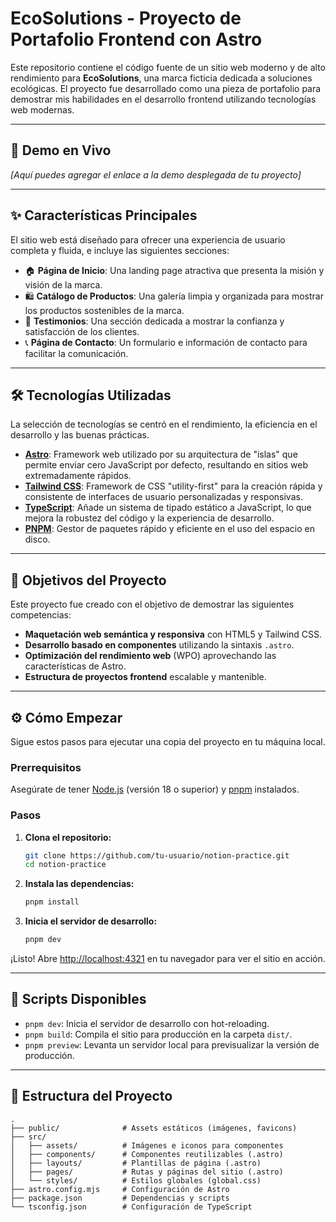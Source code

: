# EcoSolutions - Proyecto de Portafolio Frontend con Astro

Este repositorio contiene el código fuente de un sitio web moderno y de alto rendimiento para **EcoSolutions**, una marca ficticia dedicada a soluciones ecológicas. El proyecto fue desarrollado como una pieza de portafolio para demostrar mis habilidades en el desarrollo frontend utilizando tecnologías web modernas.

---

## 🚀 Demo en Vivo

_[Aquí puedes agregar el enlace a la demo desplegada de tu proyecto]_

---

## ✨ Características Principales

El sitio web está diseñado para ofrecer una experiencia de usuario completa y fluida, e incluye las siguientes secciones:

-   🏠 **Página de Inicio**: Una landing page atractiva que presenta la misión y visión de la marca.
-   🛍️ **Catálogo de Productos**: Una galería limpia y organizada para mostrar los productos sostenibles de la marca.
-   🌟 **Testimonios**: Una sección dedicada a mostrar la confianza y satisfacción de los clientes.
-   📞 **Página de Contacto**: Un formulario e información de contacto para facilitar la comunicación.

---

## 🛠️ Tecnologías Utilizadas

La selección de tecnologías se centró en el rendimiento, la eficiencia en el desarrollo y las buenas prácticas.

-   **[Astro](https://astro.build/)**: Framework web utilizado por su arquitectura de "islas" que permite enviar cero JavaScript por defecto, resultando en sitios web extremadamente rápidos.
-   **[Tailwind CSS](https://tailwindcss.com/)**: Framework de CSS "utility-first" para la creación rápida y consistente de interfaces de usuario personalizadas y responsivas.
-   **[TypeScript](https://www.typescriptlang.org/)**: Añade un sistema de tipado estático a JavaScript, lo que mejora la robustez del código y la experiencia de desarrollo.
-   **[PNPM](https://pnpm.io/)**: Gestor de paquetes rápido y eficiente en el uso del espacio en disco.

---

## 🎯 Objetivos del Proyecto

Este proyecto fue creado con el objetivo de demostrar las siguientes competencias:

-   **Maquetación web semántica y responsiva** con HTML5 y Tailwind CSS.
-   **Desarrollo basado en componentes** utilizando la sintaxis `.astro`.
-   **Optimización del rendimiento web** (WPO) aprovechando las características de Astro.
-   **Estructura de proyectos frontend** escalable y mantenible.

---

## ⚙️ Cómo Empezar

Sigue estos pasos para ejecutar una copia del proyecto en tu máquina local.

### Prerrequisitos

Asegúrate de tener [Node.js](https://nodejs.org/) (versión 18 o superior) y [pnpm](https://pnpm.io/installation) instalados.

### Pasos

1.  **Clona el repositorio:**
    ```bash
    git clone https://github.com/tu-usuario/notion-practice.git
    cd notion-practice
    ```

2.  **Instala las dependencias:**
    ```bash
    pnpm install
    ```

3.  **Inicia el servidor de desarrollo:**
    ```bash
    pnpm dev
    ```

¡Listo! Abre [http://localhost:4321](http://localhost:4321) en tu navegador para ver el sitio en acción.

---

## 📜 Scripts Disponibles

-   `pnpm dev`: Inicia el servidor de desarrollo con hot-reloading.
-   `pnpm build`: Compila el sitio para producción en la carpeta `dist/`.
-   `pnpm preview`: Levanta un servidor local para previsualizar la versión de producción.

---

## 📁 Estructura del Proyecto

```
.
├── public/              # Assets estáticos (imágenes, favicons)
├── src/
│   ├── assets/          # Imágenes e iconos para componentes
│   ├── components/      # Componentes reutilizables (.astro)
│   ├── layouts/         # Plantillas de página (.astro)
│   ├── pages/           # Rutas y páginas del sitio (.astro)
│   └── styles/          # Estilos globales (global.css)
├── astro.config.mjs     # Configuración de Astro
├── package.json         # Dependencias y scripts
└── tsconfig.json        # Configuración de TypeScript
```